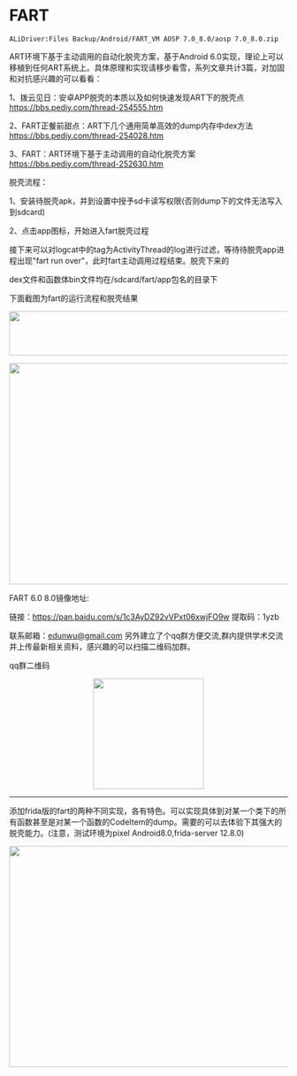 # FART

`ALiDriver:Files Backup/Android/FART_VM AOSP 7.0_8.0/aosp 7.0_8.0.zip`

ART环境下基于主动调用的自动化脱壳方案，基于Android 6.0实现，理论上可以移植到任何ART系统上。具体原理和实现请移步看雪，系列文章共计3篇，对加固和对抗感兴趣的可以看看：


1、拨云见日：安卓APP脱壳的本质以及如何快速发现ART下的脱壳点 https://bbs.pediy.com/thread-254555.htm


2、FART正餐前甜点：ART下几个通用简单高效的dump内存中dex方法 https://bbs.pediy.com/thread-254028.htm


3、FART：ART环境下基于主动调用的自动化脱壳方案 https://bbs.pediy.com/thread-252630.htm

 
 脱壳流程：
 
 1、安装待脱壳apk，并到设置中授予sd卡读写权限(否则dump下的文件无法写入到sdcard)
 
 
 2、点击app图标，开始进入fart脱壳过程

 
 接下来可以对logcat中的tag为ActivityThread的log进行过滤，等待待脱壳app进程出现"fart run over"，此时fart主动调用过程结束。脱壳下来的
 
 dex文件和函数体bin文件均在/sdcard/fart/app包名的目录下
 
 
 下面截图为fart的运行流程和脱壳结果
 
 <p align="center">
  <img width="600" height="80" src="https://shop.io.mi-img.com/app/shop/img?id=shop_1af85f3aa99152c0c1e639b68c5eb072.jpeg">
</p>
 
 
<p align="center">
  <img width="600" height="400" src="https://shop.io.mi-img.com/app/shop/img?id=shop_fc3910a8d77359bafc66c7aa19ae3eca.jpeg">
</p>

FART 6.0 8.0镜像地址:


链接：https://pan.baidu.com/s/1c3AyDZ92vVPxt06xwjFO9w 
提取码：1yzb

联系邮箱：edunwu@gmail.com 另外建立了个qq群方便交流,群内提供学术交流并上传最新相关资料，感兴趣的可以扫描二维码加群。

qq群二维码
<p align="center">
  <img width="200" height="200" src="https://shop.io.mi-img.com/app/shop/img?id=shop_120792e8e3796da77247e610eb8e39cf.jpeg">
</p>

--------------------------------------------------------------------------------------------------
添加frida版的fart的两种不同实现，各有特色。可以实现具体到对某一个类下的所有函数甚至是对某一个函数的CodeItem的dump。需要的可以去体验下其强大的脱壳能力。(注意，测试环境为pixel Android8.0,frida-server 12.8.0)
<p align="center">
  <img width="600" height="400" src="https://shop.io.mi-img.com/app/shop/img?id=shop_257a3a5d40964ec8e941865e817e5224.png">
</p>


